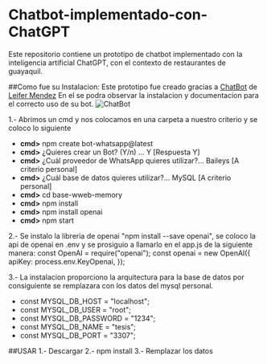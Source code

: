# Chatbot-implementado-con-ChatGPT
Este repositorio contiene un prototipo de chatbot implementado con la inteligencia artificial ChatGPT, con el contexto de restaurantes de guayaquil. 

##Como fue su Instalacion:
Este prototipo fue creado gracias a [ChatBot](https://bot-whatsapp.netlify.app/) de [Leifer Mendez](https://github.com/codigoencasa/bot-whatsapp)
En el se podra observar la instalacion y documentacion para el correcto uso de su bot.
![ChatBot](https://github.com/Douglas-CO/Chatbot-implementado-con-ChatGPT/assets/84036785/36a511be-640a-4e04-ad52-2a7f76559916)

1.- Abrimos un cmd y nos colocamos en una carpeta a nuestro criterio y se coloco lo siguiente
- **cmd>** npm create bot-whatsapp@latest
- **cmd>** ¿Quieres crear un Bot? (Y/n) … Y [Respuesta Y]
- **cmd>** ¿Cuál proveedor de WhatsApp quieres utilizar?... Baileys [A criterio personal] 
- **cmd>** ¿Cuál base de datos quieres utilizar?…  MySQL [A criterio personal]
- **cmd>** cd base-wweb-memory
- **cmd>** npm install
- **cmd>** npm install openai
- **cmd>** npm start

2.- Se instalo la libreria de openai "npm install --save openai", se coloco la api de openai en .env y se prosiguio a llamarlo en el app.js de la siguiente manera:
  const OpenAI = require("openai");
  const openai = new OpenAI({
    apiKey: process.env.KeyOpenai,
  });

3.- La instalacion proporciono la arquitectura para la base de datos por consiguiente se remplazara con los datos del mysql personal.
- const MYSQL_DB_HOST = "localhost";
- const MYSQL_DB_USER = "root";
- const MYSQL_DB_PASSWORD = "1234";
- const MYSQL_DB_NAME = "tesis";
- const MYSQL_DB_PORT = "3307";

##USAR
1.- Descargar
2.- npm install
3.- Remplazar los datos
